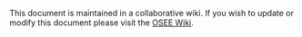 This document is maintained in a collaborative wiki. If you wish to
update or modify this document please visit the [OSEE
Wiki](http://wiki.eclipse.org/OSEE).